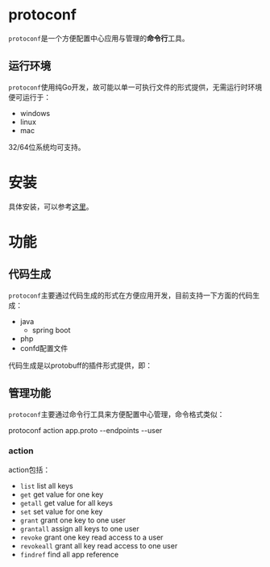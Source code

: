 # protoconf

`protoconf`是一个方便配置中心应用与管理的**命令行**工具。

## 运行环境

`protoconf`使用纯Go开发，故可能以单一可执行文件的形式提供，无需运行时环境便可运行于：

* windows
* linux
* mac

32/64位系统均可支持。

# 安装

具体安装，可以参考[这里](docs/配置中心_php_confd.md)。

# 功能

## 代码生成

`protoconf`主要通过代码生成的形式在方便应用开发，目前支持一下方面的代码生成：

* java
  * spring boot
* php
* confd配置文件

代码生成是以protobuff的插件形式提供，即：

## 管理功能

`protoconf`主要通过命令行工具来方便配置中心管理，命令格式类似：

  protoconf action app.proto --endpoints --user

### action

action包括：

* `list` list all keys
* `get` get value for one key
* `getall` get value for all keys
* `set` set value for one key
* `grant` grant one key to one user
* `grantall` assign all keys to one user
* `revoke` grant one key read access to a user
* `revokeall` grant all key read access to one user
* `findref` find all app reference

